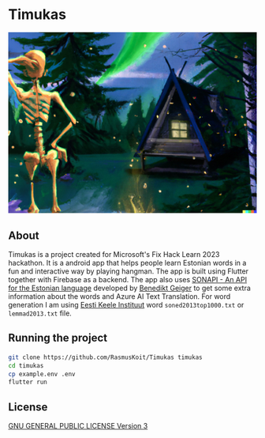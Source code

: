 # Timukas

![Header](.images/header.png)

## About

Timukas is a project created for Microsoft's Fix Hack Learn 2023 hackathon. It is a android app that helps people learn Estonian words in a fun and interactive way by playing hangman. The app is built using Flutter together with Firebase as a backend. The app also uses [SONAPI - An API for the Estonian language](https://github.com/BenediktGeiger/sonad-api) developed by [Benedikt Geiger](https://github.com/BenediktGeiger) to get some extra information about the words and Azure AI Text Translation. For word generation I am using [Eesti Keele Instituut](https://www.eki.ee/) word `soned2013top1000.txt` or `lemmad2013.txt` file.

## Running the project

```bash
git clone https://github.com/RasmusKoit/Timukas timukas
cd timukas
cp example.env .env
flutter run
```

## License

[GNU GENERAL PUBLIC LICENSE Version 3](./LICENSE)
